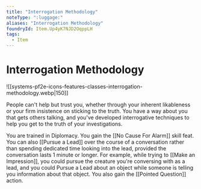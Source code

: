 ```yaml
---
title: "Interrogation Methodology"
noteType: ":luggage:"
aliases: "Interrogation Methodology"
foundryId: Item.Up4yK7NJD2OqppLH
tags:
  - Item
---
```


# Interrogation Methodology
![[systems-pf2e-icons-features-classes-interrogation-methodology.webp|150]]

People can't help but trust you, whether through your inherent likableness or your firm insistence on sticking to the truth. You have a way about you that gets others talking, and you've developed interrogative techniques to help you get to the truth of your investigations.

You are trained in Diplomacy. You gain the [[No Cause For Alarm]] skill feat. You can also [[Pursue a Lead]] over the course of a conversation rather than spending dedicated time looking into the lead, provided the conversation lasts 1 minute or longer. For example, while trying to [[Make an Impression]], you could pursue the creature you're conversing with as a lead, and you could Pursue a Lead about an object while someone is telling you information about that object. You also gain the [[Pointed Question]] action.
